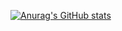 [![Anurag's GitHub stats](https://github-readme-stats.vercel.app/api?username=mlk-chess&show_icons=true&theme=dracula)](https://github.com/mlk-chess/github-readme-stats)
